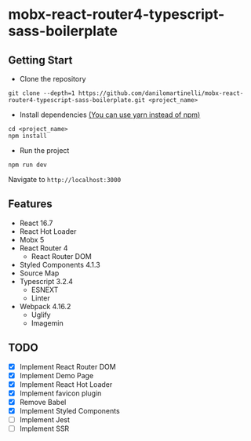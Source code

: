 # mobx-react-router4-typescript-sass-boilerplate

## Getting Start

- Clone the repository

```
git clone --depth=1 https://github.com/danilomartinelli/mobx-react-router4-typescript-sass-boilerplate.git <project_name>
```

- Install dependencies [(You can use yarn instead of npm)](https://yarnpkg.com/lang/en/docs/migrating-from-npm/)

```
cd <project_name>
npm install
```

- Run the project

```
npm run dev
```

Navigate to `http://localhost:3000`

## Features

- React 16.7
- React Hot Loader
- Mobx 5
- React Router 4
  - React Router DOM
- Styled Components 4.1.3
- Source Map
- Typescript 3.2.4
  - ESNEXT
  - Linter
- Webpack 4.16.2
  - Uglify
  - Imagemin

## TODO

- [x] Implement React Router DOM
- [x] Implement Demo Page
- [x] Implement React Hot Loader
- [x] Implement favicon plugin
- [x] Remove Babel
- [x] Implement Styled Components
- [ ] Implement Jest
- [ ] Implement SSR
